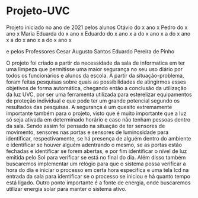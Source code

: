# Projeto-UVC

Projeto iniciado no ano de 2021 pelos alunos
Otávio do x ano x
Pedro do x ano x
Maria Eduarda do x ano x
Eduardo do x ano x
a do x ano x
a do x ano x
a do x ano x
a do x ano x

e pelos Professores
Cesar Augusto Santos
Eduardo Pereira de Pinho

O projeto foi criado a partir da necessidade da sala de informatica em ter uma limpeza que permitisse uma maior segurança no seu uso diário por todos os funcionários e alunos da escola. A partir da situação-problema, foram feitas pesquisas sobre quais as possibilidades de atingirmos esses objetivos de forma automática, chegando então a conclusão da utilização da luz UVC, por ser uma ferramenta utilizada para esterelizar equipamentos de proteção individual e que pode ter um grande potencial segundo os resultados das pesquisas. 
A segurança é um quesito extremamente importante também para o projeto, visto que é muito importante que a luz só seja ativada em determinado horário e caso não tenham pessoas dentro da sala. Sendo assim foi pensado na situação de ter sensores de movimento, sensores nas portas e sensores de luminosidade para identificar, respectivamente, se há presença de alguém dentro do ambiente e identificar se houver alguém adentrando o mesmo, se as portas estão fechadas e identificar se forem abertas, e por fim identificar o nível de luz emitida pelo Sol para verificar se está no final do dia. Além disso também buscaremos implementar um relógio para que o sistema possa verificar a hora do dia e iniciar o processo em certa hora especifica e uma tela lcd na entrada da sala para identificar se o processo se iniciou e há quanto tempo está ligado.
Outro ponto importante é a fonte de energia, onde buscaremos utilizar energia solar para manter o sistema ativo.
